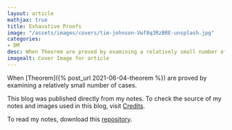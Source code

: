 ```yaml
---
layout: article
mathjax: true
title: Exhaustive Proofs
image: "/assets/images/covers/tim-johnson-Vwf8q3RzBRE-unsplash.jpg"
categories:
- DM
desc: When Theorem are proved by examining a relatively small number of cases. 
imagealt: Cover Image for article
---
```


When [Theorem]({% post_url 2021-06-04-theorem %}) are proved by examining a relatively small number of cases.

This blog was published directly from my notes.
To check the source of my notes and images used in this blog, visit <a href="/credits.html" target="_blank">Credits</a>.

To read my notes, download this <a href="https://github.com/bovem/CS" target="blank">repository</a>.